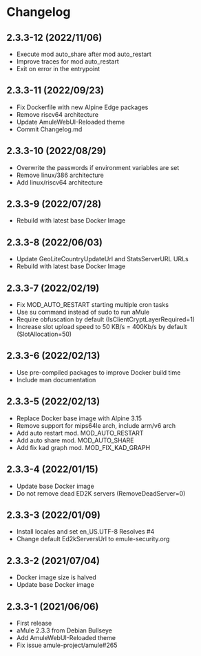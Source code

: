 # Changelog

## 2.3.3-12 (2022/11/06)

* Execute mod auto_share after mod auto_restart
* Improve traces for mod auto_restart
* Exit on error in the entrypoint

## 2.3.3-11 (2022/09/23)

* Fix Dockerfile with new Alpine Edge packages
* Remove riscv64 architecture
* Update AmuleWebUI-Reloaded theme
* Commit Changelog.md

## 2.3.3-10 (2022/08/29)

* Overwrite the passwords if environment variables are set
* Remove linux/386 architecture
* Add linux/riscv64 architecture

## 2.3.3-9 (2022/07/28)

* Rebuild with latest base Docker Image

## 2.3.3-8 (2022/06/03)

* Update GeoLiteCountryUpdateUrl and StatsServerURL URLs
* Rebuild with latest base Docker Image

## 2.3.3-7 (2022/02/19)

* Fix MOD_AUTO_RESTART starting multiple cron tasks
* Use su command instead of sudo to run aMule
* Require obfuscation by default (IsClientCryptLayerRequired=1)
* Increase slot upload speed to 50 KB/s = 400Kb/s by default (SlotAllocation=50)

## 2.3.3-6 (2022/02/13)

* Use pre-compiled packages to improve Docker build time
* Include man documentation

## 2.3.3-5 (2022/02/13)

* Replace Docker base image with Alpine 3.15
* Remove support for mips64le arch, include arm/v6 arch
* Add auto restart mod. MOD_AUTO_RESTART
* Add auto share mod. MOD_AUTO_SHARE
* Add fix kad graph mod. MOD_FIX_KAD_GRAPH

## 2.3.3-4 (2022/01/15)

* Update base Docker image
* Do not remove dead ED2K servers (RemoveDeadServer=0)

## 2.3.3-3 (2022/01/09)

* Install locales and set en_US.UTF-8 Resolves #4
* Change default Ed2kServersUrl to emule-security.org

## 2.3.3-2 (2021/07/04)

* Docker image size is halved
* Update base Docker image

## 2.3.3-1 (2021/06/06)

* First release
* aMule 2.3.3 from Debian Bullseye
* Add AmuleWebUI-Reloaded theme
* Fix issue amule-project/amule#265
